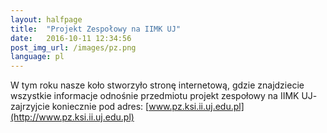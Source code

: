 ```yaml
---
layout: halfpage
title:  "Projekt Zespołowy na IIMK UJ"
date:   2016-10-11 12:34:56
post_img_url: /images/pz.png
language: pl
---
```

W tym roku nasze koło stworzyło stronę internetową, gdzie znajdziecie wszystkie informacje odnośnie przedmiotu projekt zespołowy na IIMK UJ- zajrzyjcie koniecznie pod adres:
[www.pz.ksi.ii.uj.edu.pl](http://www.pz.ksi.ii.uj.edu.pl)
